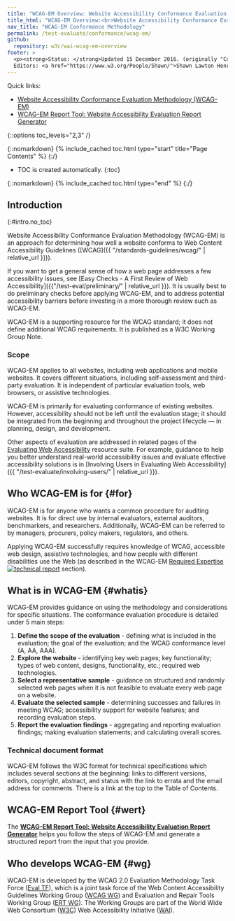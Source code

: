 ```yaml
---
title: "WCAG-EM Overview: Website Accessibility Conformance Evaluation Methodology"
title_html: "WCAG-EM Overview:<br>Website Accessibility Conformance Evaluation Methodology"
nav_title: "WCAG-EM Conformance Methodology"
permalink: /test-evaluate/conformance/wcag-em/
github:
  repository: w3c/wai-wcag-em-overview
footer: >
  <p><strong>Status: </strong>Updated 15 December 2016. (originally "Conformance Evaluation of Web Sites for Accessibility" published in September 2005) <br>
  Editors: <a href="https://www.w3.org/People/Shawn/">Shawn Lawton Henry</a> and <a href="https://www.w3.org/People/shadi/">Shadi Abou-Zahra</a>. Developed with the Education and Outreach Working Group (<a href="/WAI/EO/">EOWG</a>) and the WCAG 2.0 Evaluation Methodology Task Force (<a href="https://www.w3.org/WAI/ER/2011/eval/eval-tf">Eval TF</a>).</p>
---
```


Quick links:

-   [Website Accessibility Conformance Evaluation Methodology (WCAG-EM)](http://www.w3.org/TR/WCAG-EM/)
-   [WCAG-EM Report Tool: Website Accessibility Evaluation Report Generator](http://www.w3.org/WAI/eval/report-tool/#/)

{::options toc_levels="2,3" /}

{::nomarkdown}
{% include_cached toc.html type="start" title="Page Contents" %}
{:/}

-   TOC is created automatically.
{:toc}

{::nomarkdown}
{% include_cached toc.html type="end" %}
{:/}

Introduction
------------
{:#intro.no_toc}

Website Accessibility Conformance Evaluation Methodology (WCAG-EM) is an
approach for determining how well a website conforms to Web Content
Accessibility Guidelines ([WCAG]({{ "/standards-guidelines/wcag/" | relative_url }})).

If you want to get a general sense of how a web page addresses a few
accessibility issues, see [Easy Checks - A First Review of Web
Accessibility]({{"/test-eval/preliminary/" | relative_url }}). It is
usually best to do preliminary checks before applying WCAG-EM, and to
address potential accessibility barriers before investing in a more
thorough review such as WCAG-EM.

WCAG-EM is a supporting resource for the WCAG standard; it does not
define additional WCAG requirements. It is published as a W3C Working
Group Note.

### Scope

WCAG-EM applies to all websites, including web applications and mobile
websites. It covers different situations, including
self-assessment and third-party evaluation. It is independent of
particular evaluation tools, web browsers, or assistive technologies.

WCAG-EM is primarily for evaluating conformance of existing websites.
However, accessibility should not be left until the evaluation stage; it
should be integrated from the beginning and throughout the project
lifecycle — in planning, design, and development.

Other aspects of evaluation are addressed in related pages of the
[Evaluating Web Accessibility](http://www.w3.org/WAI/eval/Overview)
resource suite. For example, guidance to help you better understand
real-world accessibility issues and evaluate effective accessibility
solutions is in [Involving Users in Evaluating Web
Accessibility]({{ "/test-evaluate/involving-users/" | relative_url }}).

Who WCAG-EM is for {#for}
--------------------------

WCAG-EM is for anyone who wants a common procedure for auditing
websites. It is for direct use by internal evaluators, external
auditors, benchmarkers, and researchers. Additionally, WCAG-EM can be
referred to by managers, procurers, policy makers, regulators, and
others.

Applying WCAG-EM successfully requires knowledge of WCAG, accessible web
design, assistive technologies, and how people with different
disabilities use the Web (as described in the WCAG-EM [Required
Expertise ![technical report](/Icons/tr.png)](http://www.w3.org/TR/WCAG-EM/#expertise) section).

What is in WCAG-EM {#whatis}
-----------------------------

WCAG-EM provides guidance on using the methodology and considerations
for specific situations. The conformance evaluation procedure is
detailed under 5 main steps:

1.  **Define the scope of the evaluation** - defining what is included
    in the evaluation; the goal of the evaluation; and the WCAG
    conformance level (A, AA, AAA).
2.  **Explore the website** - identifying key web pages; key
    functionality; types of web content, designs, functionality, etc.;
    required web technologies.
3.  **Select a representative sample** - guidance on structured and
    randomly selected web pages when it is not feasible to evaluate
    every web page on a website.
4.  **Evaluate the selected sample** - determining successes and
    failures in meeting WCAG; accessibility support for website
    features; and recording evaluation steps.
5.  **Report the evaluation findings** - aggregating and reporting
    evaluation findings; making evaluation statements; and calculating
    overall scores.

### Technical document format

WCAG-EM follows the W3C format for technical specifications which
includes several sections at the beginning: links to different versions,
editors, copyright, abstract, and status with the link to errata and the
email address for comments. There is a link at the top to the Table of
Contents.

WCAG-EM Report Tool {#wert}
----------------------------

The [**WCAG-EM Report Tool: Website Accessibility Evaluation Report
Generator**](http://www.w3.org/WAI/eval/report-tool/#/) helps
you follow the steps of WCAG-EM and generate a structured report from
the input that you provide.

Who develops WCAG-EM {#wg}
---------------------------

WCAG-EM is developed by the WCAG 2.0 Evaluation Methodology Task Force
([Eval TF](http://www.w3.org/WAI/ER/2011/eval/eval-tf)), which is a
joint task force of the Web Content Accessibility Guidelines Working
Group ([WCAG WG](http://www.w3.org/WAI/GL/)) and Evaluation and Repair
Tools Working Group ([ERT WG](http://www.w3.org/WAI/ER/)). The Working
Groups are part of the World Wide Web Consortium
([W3C](http://www.w3.org/)) Web Accessibility Initiative
([WAI](http://www.w3.org/WAI/)).
